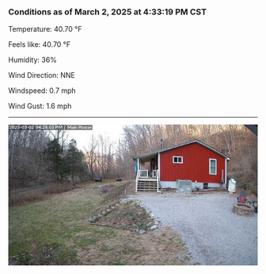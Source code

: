 ### Conditions as of March 2, 2025 at 4:33:19 PM CST 

Temperature: 40.70 &deg;F

Feels like: 40.70 &deg;F

Humidity: 36%

Wind Direction: NNE

Windspeed: 0.7 mph

Wind Gust: 1.6 mph

---

<img src="./images/latest.jpeg"/>

